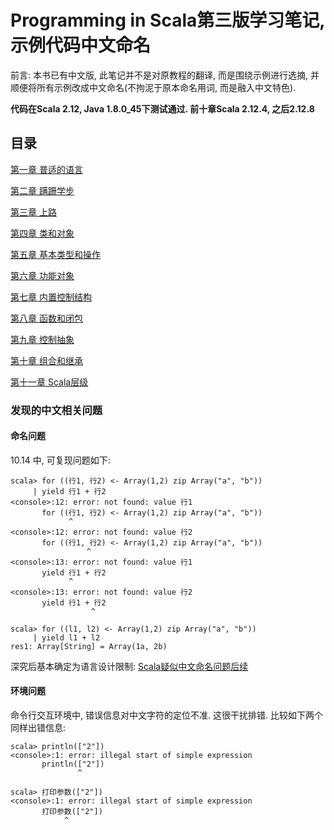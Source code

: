 # Programming in Scala第三版学习笔记, 示例代码中文命名

前言: 本书已有中文版, 此笔记并不是对原教程的翻译, 而是围绕示例进行选摘, 并顺便将所有示例改成中文命名(不拘泥于原本命名用词, 而是融入中文特色).

**代码在Scala 2.12, Java 1.8.0_45下测试通过. 前十章Scala 2.12.4, 之后2.12.8**

## 目录

[第一章 普适的语言](%E7%AB%A0/%E7%AC%AC%E4%B8%80%E7%AB%A0%20%E6%99%AE%E9%80%82%E7%9A%84%E8%AF%AD%E8%A8%80.md)

[第二章 蹒跚学步](%E7%AB%A0/%E7%AC%AC%E4%BA%8C%E7%AB%A0%20%E8%B9%92%E8%B7%9A%E5%AD%A6%E6%AD%A5.md)

[第三章 上路](%E7%AB%A0/%E7%AC%AC%E4%B8%89%E7%AB%A0%20%E4%B8%8A%E8%B7%AF.md)

[第四章 类和对象](%E7%AB%A0/%E7%AC%AC%E5%9B%9B%E7%AB%A0%20%E7%B1%BB%E5%92%8C%E5%AF%B9%E8%B1%A1.md)

[第五章 基本类型和操作](%E7%AB%A0/%E7%AC%AC%E4%BA%94%E7%AB%A0%20%E5%9F%BA%E6%9C%AC%E7%B1%BB%E5%9E%8B%E5%92%8C%E6%93%8D%E4%BD%9C.md)

[第六章 功能对象](%E7%AB%A0/%E7%AC%AC%E5%85%AD%E7%AB%A0%20%E5%8A%9F%E8%83%BD%E5%AF%B9%E8%B1%A1.md)

[第七章 内置控制结构](%E7%AB%A0/%E7%AC%AC%E4%B8%83%E7%AB%A0%20%E5%86%85%E7%BD%AE%E6%8E%A7%E5%88%B6%E7%BB%93%E6%9E%84.md)

[第八章 函数和闭包](%E7%AB%A0/%E7%AC%AC%E5%85%AB%E7%AB%A0%20%E5%87%BD%E6%95%B0%E5%92%8C%E9%97%AD%E5%8C%85.md)

[第九章 控制抽象](%E7%AB%A0/%E7%AC%AC%E4%B9%9D%E7%AB%A0%20%E6%8E%A7%E5%88%B6%E6%8A%BD%E8%B1%A1.md)

[第十章 组合和继承](%E7%AB%A0/%E7%AC%AC%E5%8D%81%E7%AB%A0%20%E7%BB%84%E5%90%88%E5%92%8C%E7%BB%A7%E6%89%BF.md)

[第十一章 Scala层级](章/第十一章%20Scala层级)

### 发现的中文相关问题

#### 命名问题
10.14 中, 可复现问题如下:
```
scala> for ((行1, 行2) <- Array(1,2) zip Array("a", "b"))
     | yield 行1 + 行2
<console>:12: error: not found: value 行1
       for ((行1, 行2) <- Array(1,2) zip Array("a", "b"))
             ^
<console>:12: error: not found: value 行2
       for ((行1, 行2) <- Array(1,2) zip Array("a", "b"))
                 ^
<console>:13: error: not found: value 行1
       yield 行1 + 行2
             ^
<console>:13: error: not found: value 行2
       yield 行1 + 行2
                  ^

scala> for ((l1, l2) <- Array(1,2) zip Array("a", "b"))
     | yield l1 + l2
res1: Array[String] = Array(1a, 2b)
```
深究后基本确定为语言设计限制: [Scala疑似中文命名问题后续](https://zhuanlan.zhihu.com/p/52114604)

#### 环境问题
命令行交互环境中, 错误信息对中文字符的定位不准. 这很干扰排错. 比较如下两个同样出错信息:
```
scala> println(["2"])
<console>:1: error: illegal start of simple expression
       println(["2"])
               ^

scala> 打印参数(["2"])
<console>:1: error: illegal start of simple expression
       打印参数(["2"])
            ^
```
